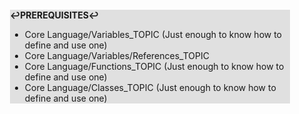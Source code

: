 <div style="margin:2em; background-color: #e0e0e0;">

<strong>↩PREREQUISITES↩</strong>

 * Core Language/Variables_TOPIC (Just enough to know how to define and use one)
 * Core Language/Variables/References_TOPIC
 * Core Language/Functions_TOPIC (Just enough to know how to define and use one)
 * Core Language/Classes_TOPIC (Just enough to know how to define and use one)

</div>

